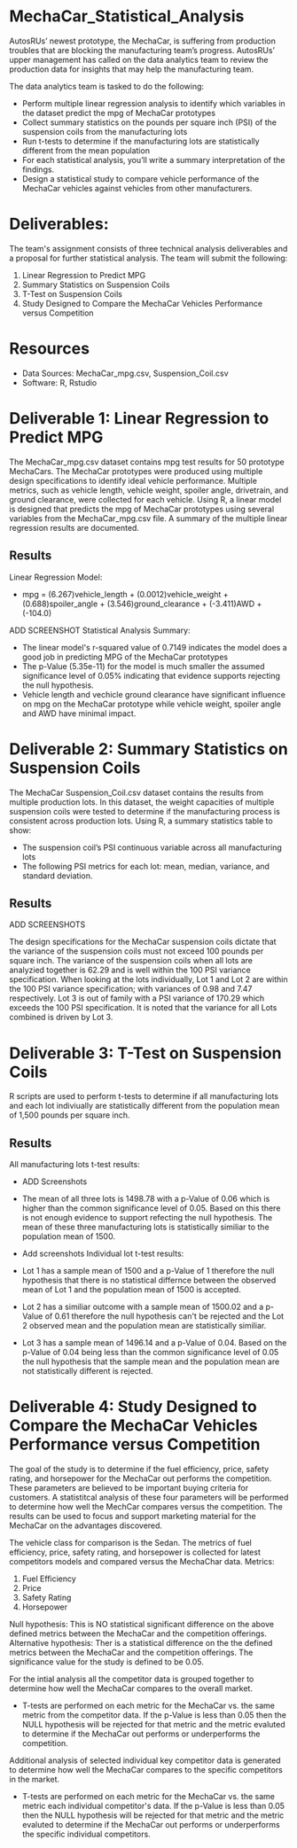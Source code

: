 # MechaCar_Statistical_Analysis

AutosRUs’ newest prototype, the MechaCar, is suffering from production troubles that are blocking the manufacturing team’s progress. 
AutosRUs’ upper management has called on the data analytics team to review the production data for insights that may help the manufacturing team.

The data analytics team is tasked to do the following:

- Perform multiple linear regression analysis to identify which variables in the dataset predict the mpg of MechaCar prototypes
- Collect summary statistics on the pounds per square inch (PSI) of the suspension coils from the manufacturing lots
- Run t-tests to determine if the manufacturing lots are statistically different from the mean population
- For each statistical analysis, you’ll write a summary interpretation of the findings.
- Design a statistical study to compare vehicle performance of the MechaCar vehicles against vehicles from other manufacturers. 

# Deliverables:

The team's assignment consists of three technical analysis deliverables and a proposal for further statistical analysis.  The team will submit the following:
1.  Linear Regression to Predict MPG
2.  Summary Statistics on Suspension Coils
3.  T-Test on Suspension Coils
4.  Study Designed to Compare the MechaCar Vehicles Performance versus Competition 

# Resources

- Data Sources: MechaCar_mpg.csv, Suspension_Coil.csv
- Software: R, Rstudio

# Deliverable 1: Linear Regression to Predict MPG

The MechaCar_mpg.csv dataset contains mpg test results for 50 prototype MechaCars. The MechaCar prototypes were produced using multiple design specifications to identify ideal vehicle performance. Multiple metrics, such as vehicle length, vehicle weight, spoiler angle, drivetrain, and ground clearance, were collected for each vehicle. Using R, a linear model is designed that predicts the mpg of MechaCar prototypes using several variables from the MechaCar_mpg.csv file. A summary of the multiple linear regression results are documented.

## Results

Linear Regression Model:
- mpg = (6.267)vehicle_length + (0.0012)vehicle_weight + (0.688)spoiler_angle + (3.546)ground_clearance + (-3.411)AWD + (-104.0)

ADD SCREENSHOT
Statistical Analysis Summary:
- The linear model's r-squared value of 0.7149 indicates the model does a good job in predicting MPG of the MechaCar prototypes 
- The p-Value (5.35e-11) for the model is much smaller the assumed significance level of 0.05% indicating that evidence supports rejecting the null hypothesis.  
- Vehicle length and vechicle ground clearance have significant influence on mpg on the MechaCar prototype while vehicle weight, spoiler angle and AWD have minimal impact. 

# Deliverable 2: Summary Statistics on Suspension Coils

The MechaCar Suspension_Coil.csv dataset contains the results from multiple production lots. In this dataset, the weight capacities of multiple suspension coils were tested to determine if the manufacturing process is consistent across production lots. Using R, a summary statistics table to show:
- The suspension coil’s PSI continuous variable across all manufacturing lots
- The following PSI metrics for each lot: mean, median, variance, and standard deviation.

## Results
ADD SCREENSHOTS

The design specifications for the MechaCar suspension coils dictate that the variance of the suspension coils must not exceed 100 pounds per square inch. 
The variance of the suspension coils when all lots are analyzied together is 62.29 and is well within the 100 PSI variance specification.  When looking at the lots individually, Lot 1 and Lot 2 are within the 100 PSI variance specification; with variances of 0.98 and 7.47 respectively.  Lot 3 is out of family with a PSI variance of 170.29 which exceeds the 100 PSI specification.  It is noted that the variance for all Lots combined is driven by Lot 3. 

# Deliverable 3: T-Test on Suspension Coils

R scripts are used to perform t-tests to determine if all manufacturing lots and each lot indiviually are statistically different from the population mean of 1,500 pounds per square inch.

## Results
All manufacturing lots t-test results:
- ADD Screenshots
- The mean of all three lots is 1498.78 with a p-Value of 0.06 which is higher than the common significance level of 0.05.  Based on this there is not enough evidence to support refecting the null hypothesis.  The mean of these three manufacturing lots is statistically similiar to the population mean of 1500.

- Add screenshots
Individual lot t-test results:
- Lot 1 has a sample mean of 1500 and a p-Value of 1 therefore the null hypothesis that there is no statistical differnce between the observed mean of Lot 1 and the population mean of 1500 is accepted. 
- Lot 2 has a similiar outcome with a sample mean of 1500.02 and a p-Value of 0.61 therefore the null hypothesis can't be rejected and the Lot 2 observed mean and the population mean are statistically similiar.
- Lot 3 has a sample mean of 1496.14 and a p-Value of 0.04.  Based on the p-Value of 0.04 being less than the common significance level of 0.05 the null hypothesis that the sample mean and the population mean are not statistically different is rejected.  

# Deliverable 4: Study Designed to Compare the MechaCar Vehicles Performance versus Competition 
The goal of the study is to determine if the fuel efficiency, price, safety rating, and horsepower for the MechaCar out performs the competition.  These parameters are believed to be important buying criteria for customers.   A statistitcal analysis of these four parameters will be performed to determine how well the MechCar compares versus the competition. The results can be used to focus and support marketing material for the MechaCar on the advantages discovered. 

The vehicle class for comparison is the Sedan.  The metrics of fuel efficiency, price, safety rating, and horsepower is collected for latest competitors models and compared versus the MechaChar data. Metrics:
1. Fuel Efficiency 
2. Price
3. Safety Rating
4. Horsepower

Null hypothesis: This is NO statistical significant difference on the above defined metrics between the MechaCar and the competition offerings.
Alternative hypothesis: Ther is a statistical difference on the the defined metrics between the MechaCar and the competition offerings. 
The significance value for the study is defined to be 0.05.

For the intial analysis all the competitor data is grouped together to determine how well the MechaCar compares to the overall market.  
- T-tests are performed on each metric for the MechaCar vs. the same metric from the competitor data.  If the p-Value is less than 0.05 then the NULL hypothesis will be rejected for that metric and the metric evaluted to determine if the MechaCar out performs or underperforms the competition.  

Additional analysis of selected individual key competitor data is generated to determine how well the MechaCar compares to the specific competitors in the market.  
- T-tests are performed on each metric for the MechaCar vs. the same metric each individual competitor's data.  If the p-Value is less than 0.05 then the NULL hypothesis will be rejected for that metric and the metric evaluted to determine if the MechaCar out performs or underperforms the specific individual competitors.

